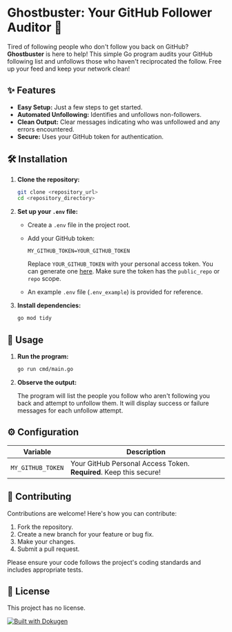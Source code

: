# Ghostbuster: Your GitHub Follower Auditor 👻

Tired of following people who don't follow you back on GitHub? **Ghostbuster** is here to help! This simple Go program audits your GitHub following list and unfollows those who haven't reciprocated the follow. Free up your feed and keep your network clean!

## ✨ Features

-   **Easy Setup:** Just a few steps to get started.
-   **Automated Unfollowing:** Identifies and unfollows non-followers.
-   **Clean Output:** Clear messages indicating who was unfollowed and any errors encountered.
-   **Secure:** Uses your GitHub token for authentication.

## 🛠️ Installation

1.  **Clone the repository:**

    ```bash
    git clone <repository_url>
    cd <repository_directory>
    ```

2.  **Set up your `.env` file:**

    -   Create a `.env` file in the project root.
    -   Add your GitHub token:

        ```
        MY_GITHUB_TOKEN=YOUR_GITHUB_TOKEN
        ```

        Replace `YOUR_GITHUB_TOKEN` with your personal access token. You can generate one [here](https://github.com/settings/tokens).  Make sure the token has the `public_repo` or `repo` scope.

    -   An example `.env` file (`.env_example`) is provided for reference.

3.  **Install dependencies:**

    ```bash
    go mod tidy
    ```

## 🚀 Usage

1.  **Run the program:**

    ```bash
    go run cmd/main.go
    ```

2.  **Observe the output:**

    The program will list the people you follow who aren't following you back and attempt to unfollow them.  It will display success or failure messages for each unfollow attempt.

## ⚙️ Configuration

| Variable       | Description                                                                       |
| -------------- | --------------------------------------------------------------------------------- |
| `MY_GITHUB_TOKEN` | Your GitHub Personal Access Token.  **Required**.  Keep this secure!               |

## 📜 Contributing

Contributions are welcome! Here's how you can contribute:

1.  Fork the repository.
2.  Create a new branch for your feature or bug fix.
3.  Make your changes.
4.  Submit a pull request.

Please ensure your code follows the project's coding standards and includes appropriate tests.

## 📄 License

This project has no license.

[![Built with Dokugen](https://img.shields.io/badge/Built%20with-Dokugen-brightgreen)](https://github.com/samueltuoyo15/Dokugen)
